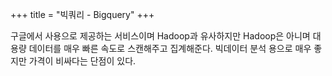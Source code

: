 +++
title = "빅쿼리 - Bigquery"
+++

구글에서 사용으로 제공하는 서비스이며 Hadoop과 유사하지만 Hadoop은 아니며 대용량 데이터를 매우 빠른 속도로 스캔해주고 집계해준다.
빅데이터 분석 용으로 매우 좋지만 가격이 비싸다는 단점이 있다.